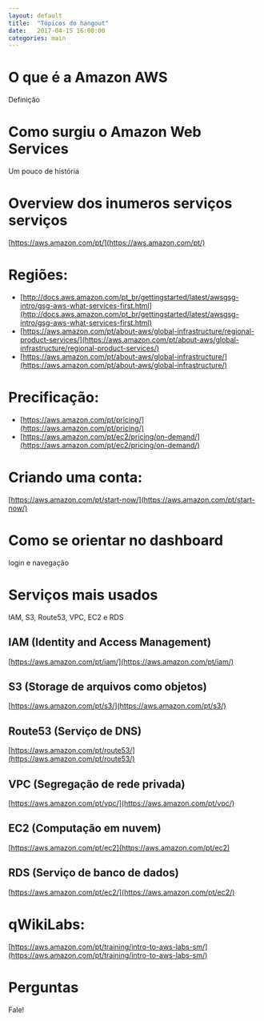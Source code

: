 ```yaml
---
layout: default
title:  "Tópicos do hangout"
date:   2017-04-15 16:00:00
categories: main
---
```


# O que é a Amazon AWS
Definição

# Como surgiu o Amazon Web Services
Um pouco de história

# Overview dos inumeros serviços serviços
[https://aws.amazon.com/pt/](https://aws.amazon.com/pt/)

# Regiões:
- [http://docs.aws.amazon.com/pt_br/gettingstarted/latest/awsgsg-intro/gsg-aws-what-services-first.html](http://docs.aws.amazon.com/pt_br/gettingstarted/latest/awsgsg-intro/gsg-aws-what-services-first.html)
- [https://aws.amazon.com/pt/about-aws/global-infrastructure/regional-product-services/](https://aws.amazon.com/pt/about-aws/global-infrastructure/regional-product-services/)
- [https://aws.amazon.com/pt/about-aws/global-infrastructure/](https://aws.amazon.com/pt/about-aws/global-infrastructure/)

# Precificação:
- [https://aws.amazon.com/pt/pricing/](https://aws.amazon.com/pt/pricing/)
- [https://aws.amazon.com/pt/ec2/pricing/on-demand/](https://aws.amazon.com/pt/ec2/pricing/on-demand/)

# Criando uma conta:
[https://aws.amazon.com/pt/start-now/](https://aws.amazon.com/pt/start-now/)

# Como se orientar no dashboard
login e navegação

# Serviços mais usados
IAM, S3, Route53, VPC, EC2 e RDS

## IAM (Identity and Access Management)
[https://aws.amazon.com/pt/iam/](https://aws.amazon.com/pt/iam/)

## S3 (Storage de arquivos como objetos)
[https://aws.amazon.com/pt/s3/](https://aws.amazon.com/pt/s3/)

## Route53 (Serviço de DNS)
[https://aws.amazon.com/pt/route53/](https://aws.amazon.com/pt/route53/)

## VPC (Segregação de rede privada)
[https://aws.amazon.com/pt/vpc/](https://aws.amazon.com/pt/vpc/)

## EC2 (Computação em nuvem)
[https://aws.amazon.com/pt/ec2](https://aws.amazon.com/pt/ec2)

## RDS (Serviço de banco de dados)
[https://aws.amazon.com/pt/ec2/](https://aws.amazon.com/pt/ec2/)

# qWikiLabs:
[https://aws.amazon.com/pt/training/intro-to-aws-labs-sm/](https://aws.amazon.com/pt/training/intro-to-aws-labs-sm/)

# Perguntas
Fale!
